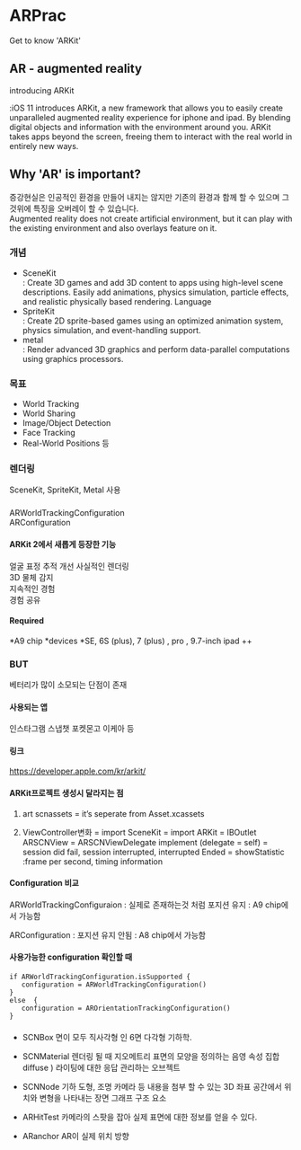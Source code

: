 # ARPrac
Get to know 'ARKit'

## AR - augmented reality
introducing ARKit
>
:iOS 11 introduces ARKit, a new framework that allows you to easily create unparalleled augmented reality experience for iphone and ipad. By blending digital objects and information with the environment around you. ARKit takes apps beyond the screen, freeing them to interact with the real world in entirely new ways.

## Why 'AR' is important?
증강현실은 인공적인 환경을 만들어 내지는 않지만 기존의 환경과 함께 할 수 있으며 그것위에 특징을 오버레이 할 수 있습니다.   
Augmented reality does not create artificial environment, but it can play with the existing environment and also overlays feature on it. 

### 개념
- SceneKit  
: Create 3D games and add 3D content to apps using high-level scene descriptions. Easily add animations, physics simulation, particle effects, and realistic physically based rendering.
Language
- SpriteKit  
: Create 2D sprite-based games using an optimized animation system, physics simulation, and event-handling support.
- metal  
: Render advanced 3D graphics and perform data-parallel computations using graphics processors.

### 목표
* World Tracking  
* World Sharing  
* Image/Object Detection  
* Face Tracking  
* Real-World Positions 등  

### 렌더링  
SceneKit, SpriteKit, Metal 사용

###
ARWorldTrackingConfiguration  
ARConfiguration

#### ARKit 2에서 새롭게 등장한 기능  
얼굴 표정 추적 개선
사실적인 렌더링  
3D 물체 감지  
지속적인 경험  
경험 공유  

#### Required
*A9 chip
*devices 
*SE, 6S (plus), 7 (plus) , pro , 9.7-inch ipad ++

### BUT 
베터리가 많이 소모되는 단점이 존재


#### 사용되는 앱
인스타그램 스냅챗 포켓몬고 이케아 등

#### 링크 
https://developer.apple.com/kr/arkit/

#### ARKit프로젝트 생성시 달라지는 점 

1) art scnassets 
= it’s seperate from Asset.xcassets

2) ViewController변화
= import SceneKit
= import ARKit
= IBOutlet ARSCNView
= ARSCNViewDelegate implement (delegate = self)
= session did fail, session interrupted, interrupted Ended
= showStatistic
:frame per second, timing information

#### Configuration 비교 

ARWorldTrackingConfiguraion
: 실제로 존재하는것 처럼 포지션 유지 
: A9 chip에서 가능함
>
ARConfiguration
: 포지션 유지 안됨
: A8 chip에서 가능함

#### 사용가능한 configuration 확인할 때

```
if ARWorldTrackingConfiguration.isSupported {
   configuration = ARWorldTrackingConfiguration()
}
else  {
   configuration = AROrientationTrackingConfiguration()
} 
```

####
* SCNBox
면이 모두 직사각형 인 6면 다각형 기하학.

* SCNMaterial
렌더링 될 때 지오메트리 표면의 모양을 정의하는 음영 속성 집합
diffuse ) 라이팅에 대한 응답 관리하는 오브젝트 

* SCNNode
기하 도형, 조명 카메라 등 내용을 첨부 할 수 있는 3D 좌표 공간에서 위치와 변형을 나타내는 장면 그래프 구조 요소

* ARHitTest
카메라의 스팟을 잡아 실제 표면에 대한 정보를 얻을 수 있다.

* ARanchor 
AR이 실제 위치 방향

